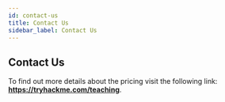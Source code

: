 ```yaml
---
id: contact-us
title: Contact Us
sidebar_label: Contact Us
---
```


## Contact Us

To find out more details about the pricing visit the following link: **https://tryhackme.com/teaching**.
